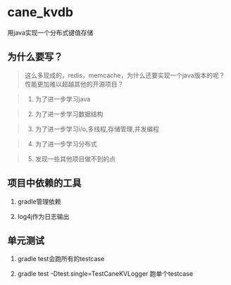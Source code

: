 # cane_kvdb
用java实现一个分布式键值存储

## 为什么要写？

> 这么多现成的，redis，memcache，为什么还要实现一个java版本的呢？性能更加难以超越其他的开源项目？

> 1. 为了进一步学习java

> 2. 为了进一步学习数据结构

> 3. 为了进一步学习i/o,多线程,存储管理,并发编程

> 4. 为了进一步学习分布式

> 5. 发现一些其他项目做不到的点

## 项目中依赖的工具

1. gradle管理依赖

2. log4j作为日志输出

## 单元测试
1. gradle test会跑所有的testcase

2. gradle test -Dtest.single=TestCaneKVLogger 跑单个testcase

